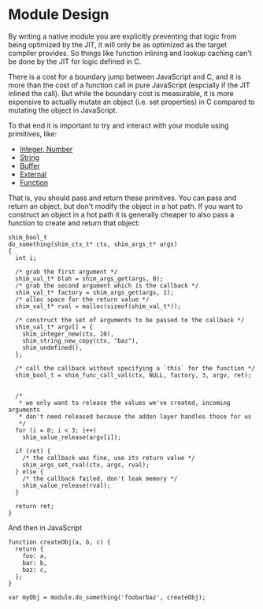 # Module Design

By writing a native module you are explicitly preventing that logic from being
optimized by the JIT, it will only be as optimized as the target compiler
provides. So things like function inlining and lookup caching can't be done by
the JIT for logic defined in C.

There is a cost for a boundary jump between JavaScript and C, and it is more
than the cost of a function call in pure JavaScript (espcially if the JIT
inlined the call). But while the boundary cost is measurable, it is more
expensive to actually mutate an object (i.e. set properties) in C compared to
mutating the object in JavaScript.

To that end it is important to try and interact with your module using
primitives, like:

 * [Integer, Number](group__numbers.html)
 * [String](group__strings.html)
 * [Buffer](group__buffers.html)
 * [External](group__externals.html)
 * [Function](group__functions.html)

That is, you should pass and return these primitves. You can pass and return an
object, but don't modify the object in a hot path. If you want to construct an
object in a hot path it is generally cheaper to also pass a function to create
and return that object:

~~~~~~~~~~~~~~~{.c}
shim_bool_t
do_something(shim_ctx_t* ctx, shim_args_t* args)
{
  int i;

  /* grab the first argument */
  shim_val_t* blah = shim_args_get(args, 0);
  /* grab the second argument which is the callback */
  shim_val_t* factory = shim_args_get(args, 1);
  /* alloc space for the return value */
  shim_val_t* rval = malloc(sizeof(shim_val_t*));

  /* construct the set of arguments to be passed to the callback */
  shim_val_t* argv[] = {
    shim_integer_new(ctx, 10),
    shim_string_new_copy(ctx, "baz"),
    shim_undefined(),
  };

  /* call the callback without specifying a `this` for the function */
  shim_bool_t = shim_func_call_val(ctx, NULL, factory, 3, argv, ret);


  /*
   * we only want to release the values we've created, incoming arguments
   * don't need released because the addon layer handles those for us
   */
  for (i = 0; i < 3; i++)
    shim_value_release(argv[i]);

  if (ret) {
    /* the callback was fine, use its return value */
    shim_args_set_rval(ctx, args, rval);
  } else {
    /* the callback failed, don't leak memory */
    shim_value_release(rval);
  }

  return ret;
}
~~~~~~~~~~~~~~~

And then in JavaScript

~~~~~~~~~~~~~~~{.js}
function createObj(a, b, c) {
  return {
    foo: a,
    bar: b,
    baz: c,
  };
}

var myObj = module.do_something('foobarbaz', createObj);
~~~~~~~~~~~~~~~
